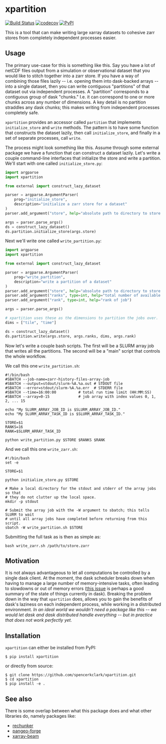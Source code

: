 # xpartition

[![Build
Status](https://github.com/spencerkclark/xpartition/workflows/tests/badge.svg?branch=main)](https://github.com/spencerkclark/xpartition/actions)
[![codecov](https://codecov.io/gh/spencerkclark/xpartition/branch/main/graph/badge.svg?token=H1DBBSTQ2V)](https://codecov.io/gh/spencerkclark/xpartition)
[![PyPI](https://img.shields.io/pypi/v/xpartition.svg)](https://pypi.python.org/pypi/xpartition/)

This is a tool that can make writing large xarray datasets to cohesive zarr
stores from completely independent processes easier.

## Usage

The primary use-case for this is something like this.  Say you have a lot of
netCDF files output from a simulation or observational dataset that you would
like to stitch together into a zarr store.  If you have a way of combining
those files lazily -- i.e. opening them into dask-backed arrays -- into a
single dataset, then you can write contiguous "partitions" of that dataset out
via independent processes.  A "partition" corresponds to a contiguous group of
dask "chunks." I.e. it can correspond to one or more chunks across any number
of dimensions.  A key detail is no partition straddles any dask chunks; this
makes writing from independent processes completely safe.

`xpartition` provides an accessor called `partition` that implements
`initialize_store` and `write` methods.  The pattern is to have some function
that constructs the dataset lazily, then call `initialize_store`, and finally
in a set of separate processes, call `write`.

The process might look something like this.  Assume through some external
package we have a function that can construct a dataset lazily.  Let's write a
couple command-line interfaces that initialize the store and write a
partition.  We'll start with one called `initialize_store.py`:

```python
import argparse
import xpartition

from external import construct_lazy_dataset

parser = argparse.ArgumentParser(
    prog="initialize_store",
    description="initialize a zarr store for a dataset"
)
parser.add_argument("store", help="absolute path to directory to store zarr result")

args = parser.parse_args()
ds = construct_lazy_dataset()
ds.partition.initialize_store(args.store)
```

Next we'll write one called `write_partition.py`:

```python
import argparse
import xpartition

from external import construct_lazy_dataset

parser = argparse.ArgumentParser(
    prog="write_partition",
    description="write a partition of a dataset"
)
parser.add_argument("store", help="absolute path to directory to store zarr result")
parser.add_argument("ranks", type=int, help="total number of available ranks")
parser.add_argument("rank", type=int, help="rank of job")

args = parser.parse_args()

# xpartition uses these as the dimensions to partition the jobs over.
dims = ["tile", "time"]

ds = construct_lazy_dataset()
ds.partition.write(args.store, args.ranks, dims, args.rank)
```

Now let's write a couple bash scripts.  The first will be a SLURM array job
that writes all the partitions.  The second will be a "main" script that
controls the whole workflow.

We call this one `write_partition.sh`:

```
#!/bin/bash
#SBATCH --job-name=zarr-history-files-array-job
#SBATCH --output=stdout/slurm-%A.%a.out # STDOUT file
#SBATCH --error=stdout/slurm-%A.%a.err  # STDERR file
#SBATCH --time=16:00:00          # total run time limit (HH:MM:SS)
#SBATCH --array=0-15             # job array with index values 0, 1, 2, ... 15

echo "My SLURM_ARRAY_JOB_ID is $SLURM_ARRAY_JOB_ID."
echo "My SLURM_ARRAY_TASK_ID is $SLURM_ARRAY_TASK_ID."

STORE=$1
RANKS=16
RANK=$SLURM_ARRAY_TASK_ID

python write_partition.py $STORE $RANKS $RANK
```

And we call this one `write_zarr.sh`:

```
#!/bin/bash
set -e

STORE=$1

python initialize_store.py $STORE

# Make a local directory for the stdout and stderr of the array jobs so that
# they do not clutter up the local space.
mkdir -p stdout

# Submit the array job with the -W argument to sbatch; this tells SLURM to wait
# until all array jobs have completed before returning from this script.
sbatch -W write_partition.sh $STORE
```

Submitting the full task as is then as simple as:

```
bash write_zarr.sh /path/to/store.zarr
```

## Motivation

It is not always advantageous to let all computations be controlled by a single
dask client.  At the moment, the dask scheduler breaks down when having to
manage a large number of memory-intensive tasks, often leading to slowdowns or
out of memory errors ([this issue](https://github.com/dask/distributed/issues/6360) 
is perhaps a good summary of the state of things currently in dask). Breaking the 
problem down in the way that `xpartition` does, allows you to gain the benefits of
dask's laziness on each independent process, while working in a distributed 
environment.  *In an ideal world we wouldn't need a package like this -- we would 
let dask and dask distributed handle everything -- but in practice that does not 
work perfectly yet.*

## Installation

`xpartition` can either be installed from PyPI:

```
$ pip install xpartition
```

or directly from source:

```
$ git clone https://github.com/spencerkclark/xpartition.git
$ cd xpartition
$ pip install -e .
```

## See also

There is some overlap between what this package does and what other libraries
do, namely packages like:

- [rechunker](https://github.com/pangeo-data/rechunker)
- [pangeo-forge](https://github.com/pangeo-forge/pangeo-forge)
- [xarray-beam](https://github.com/google/xarray-beam)
